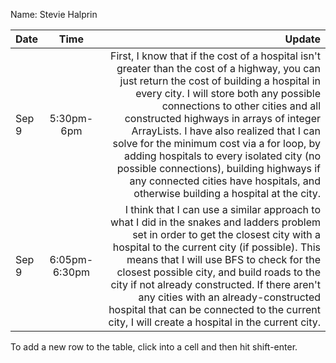 Name: Stevie Halprin

| Date  |     Time      |                                                                                                                                                                                                                                                                                                                                                                                                                                                                                                                                       Update |
|:------|:-------------:|---------------------------------------------------------------------------------------------------------------------------------------------------------------------------------------------------------------------------------------------------------------------------------------------------------------------------------------------------------------------------------------------------------------------------------------------------------------------------------------------------------------------------------------------:|
| Sep 9 |  5:30pm-6pm   | First, I know that if the cost of a hospital isn't greater than the cost of a highway, you can just return the cost of building a hospital in every city. I will store both any possible connections to other cities and all constructed highways in arrays of integer ArrayLists. I have also realized that I can solve for the minimum cost via a for loop, by adding hospitals to every isolated city (no possible connections), building highways if any connected cities have hospitals, and otherwise building a hospital at the city. |
| Sep 9 | 6:05pm-6:30pm |                                                                    I think that I can use a similar approach to what I did in the snakes and ladders problem set in order to get the closest city with a hospital to the current city (if possible). This means that I will use BFS to check for the closest possible city, and build roads to the city if not already constructed. If there aren't any cities with an already-constructed hospital that can be connected to the current city, I will create a hospital in the current city. |


To add a new row to the table, click into a cell and then hit shift-enter.